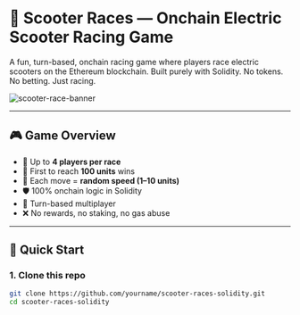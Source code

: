 # 🛴 Scooter Races — Onchain Electric Scooter Racing Game     
      
A fun, turn-based, onchain racing game where players race electric scooters on the Ethereum blockchain. Built purely with Solidity. No tokens. No betting. Just racing.      
    
![scooter-race-banner](https://user-images.githubusercontent.com/0000000/0000000/scooter-banner.png)    
    
---     
    
## 🎮 Game Overview   
 
- 👥 Up to **4 players per race**  
- 📏 First to reach **100 units** wins 
- 🎲 Each move = **random speed (1–10 units)**
- 🛡️ 100% onchain logic in Solidity 
- 🔄 Turn-based multiplayer  
- ❌ No rewards, no staking, no gas abuse   
 
--- 
  
## 🚀 Quick Start

### 1. Clone this repo 
 
```bash
git clone https://github.com/yourname/scooter-races-solidity.git
cd scooter-races-solidity
